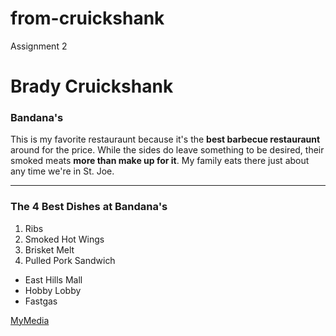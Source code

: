 # from-cruickshank
Assignment 2
# Brady Cruickshank
### Bandana's
This is my favorite restauraunt because it's the **best barbecue restauraunt** around for the price. While the sides do leave something to be desired, their smoked meats **more than make up for it**. My family eats there just about any time we're in St. Joe.

***

### The 4 Best Dishes at Bandana's
1. Ribs
2. Smoked Hot Wings
3. Brisket Melt
4. Pulled Pork Sandwich

* East Hills Mall
* Hobby Lobby
* Fastgas

[MyMedia](MyMedia.md)